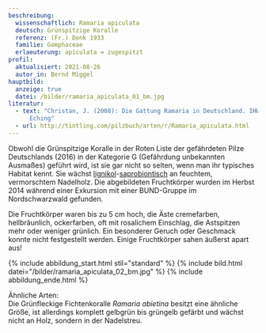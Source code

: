 ```yaml
---
beschreibung:
  wissenschaftlich: Ramaria apiculata
  deutsch: Grünspitzige Koralle
  referenz: (Fr.) Donk 1933
  familie: Gomphaceae
  erlaeuterung: apiculata = zugespitzt
profil:
  aktualisiert: 2021-08-26
  autor_in: Bernd Miggel
hauptbild:
  anzeige: true
  datei: /bilder/ramaria_apiculata_01_bm.jpg
literatur:
  - text: "Christan, J. (2008): Die Gattung Ramaria in Deutschland. IHW-Verlag,
      Eching"
  - url: http://tintling.com/pilzbuch/arten/r/Ramaria_apiculata.html
---
```

Obwohl die Grünspitzige Koralle in der Roten Liste der gefährdeten Pilze Deutschlands (2016) in der Kategorie G (Gefährdung unbekannten Ausmaßes) geführt wird, ist sie gar nicht so selten, wenn man ihr typisches Habitat kennt. Sie wächst [lignikol](lignikol "Glossar")-[saprobiontisch](saprobiontisch "Glossar") an feuchtem, vermorschtem Nadelholz. Die abgebildeten Fruchtkörper wurden im Herbst 2014 während einer Exkursion mit einer BUND-Gruppe im Nordschwarzwald gefunden.

Die Fruchtkörper waren bis zu 5 cm hoch, die Äste cremefarben, hellbräunlich, ockerfarben, oft mit rosalichem Einschlag, die Astspitzen mehr oder weniger grünlich. Ein besonderer Geruch oder Geschmack konnte nicht festgestellt werden. Einige Fruchtkörper sahen äußerst apart aus!

{% include abbildung_start.html stil="standard" %}
{% include bild.html datei="/bilder/ramaria_apiculata_02_bm.jpg" %}
{% include abbildung_ende.html %}

Ähnliche Arten:\
Die Grünfleckige Fichtenkoralle *Ramaria abietina* besitzt eine ähnliche Größe, ist allerdings komplett gelbgrün bis grüngelb gefärbt und wächst nicht an Holz, sondern in der Nadelstreu.